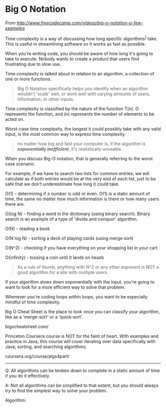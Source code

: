 # Big O Notation

*From http://www.freecodecamp.com/videos/big-o-notation-a-few-examples*

Time complexity is a way of discussing how long specific algorithms<sup>[1](#1)</sup> take. This is useful in streamlining software so it works as fast as possible.

When you're writing code, you should be aware of how long it's going to take to execute. Nobody wants to create a product that users find frustrating due to slow use.

Time complexity is talked about in relation to an algorithm, a collection of one or more functions.

>Big O Notation specifically helps you identify when an algorithm wouldn't 'scale' well, or work well with varying amounts of users, information, or other inputs.

Time complexity is classified by the nature of the function T(n). O represents the function, and (n) represents the number of elements to be acted on.

Worst-case time complexity, the longest it could possibly take with any valid input, is the most common way to express time complexity.

>no matter how big and fast your computer is, if the algorithm is ***exponentially inefficient***, it's realistically unusable.

When you discuss Big-O notation, that is generally referring to the worst case scenario.

For example, if we have to search two lists for common entries, we will calculate as if both entries would be at the very end of each list, just to be safe that we don't underestimate how long it could take.

O(1) - determining if a number is odd or even. O(1) is a static amount of time, the same no matter how much information is there or how many users there are.

O(log N) - finding a word in the dictionary (using binary search). Binary search is an example of a type of 'divide and conquor' algorithm.

O(N) - reading a book

O(N log N) - sorting a deck of playing cards (using merge sort)

O(N^2) - checking if you have everything on your shopping list in your cart

O(infinity) - tossing a coin until it lands on heads

>As a rule of thumb, anything with N^2 or any other exponent is NOT a good algorithm for a site with multiple users.

If your algorithm slows down exponentially with the input, you're going to want to look for a more efficient way to solve that problem.

Whenever you’re coding loops within loops, you want to be especially mindful of time complexity.

Big O Cheat Sheet is the place to look once you can classify your algorithm, like as a 'merge-sort' or a 'quick-sort'.

bigocheatsheet.com/

Princeton Coursera course is NOT for the faint of heart. With examples and practice in Java, this course will cover iterating over data specifically with Java, sorting, and searching algorithms.

coursera.org/course/algs4partI

---

Q: All algorithms can be broken down to complete in a static amount of time if you do it effectively.

A: Not all algorithms can be simplified to that extent, but you should always try to find the simplest way to solve your problem.

Algorithm: